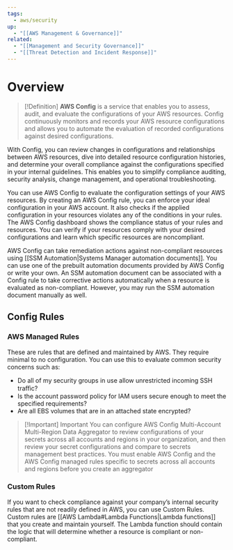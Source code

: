 ```yaml
---
tags:
  - aws/security
up:
  - "[[AWS Management & Governance]]"
related:
  - "[[Management and Security Governance]]"
  - "[[Threat Detection and Incident Response]]"
---
```

# Overview

>[!Definition]
>**AWS Config** is a service that enables you to assess, audit, and evaluate the configurations of your AWS resources. Config continuously monitors and records your AWS resource configurations and allows you to automate the evaluation of recorded configurations against desired configurations.


With Config, you can review changes in configurations and relationships between AWS resources, dive into detailed resource configuration histories, and determine your overall compliance against the configurations specified in your internal guidelines. This enables you to simplify compliance auditing, security analysis, change management, and operational troubleshooting.

You can use AWS Config to evaluate the configuration settings of your AWS resources. By creating an AWS Config rule, you can enforce your ideal configuration in your AWS account. It also checks if the applied configuration in your resources violates any of the conditions in your rules. The AWS Config dashboard shows the compliance status of your rules and resources. You can verify if your resources comply with your desired configurations and learn which specific resources are noncompliant.

AWS Config can take remediation actions against non-compliant resources using [[SSM Automation|Systems Manager automation documents]]. You can use one of the prebuilt automation documents provided by AWS Config or write your own. An SSM automation document can be associated with a Config rule to take corrective actions automatically when a resource is evaluated as non-compliant. However, you may run the SSM automation document manually as well.

## Config Rules

### AWS Managed Rules

These are rules that are defined and maintained by AWS. They require minimal to no configuration. You can use this to evaluate common security concerns such as:

- Do all of my security groups in use allow unrestricted incoming SSH traﬃc?
- Is the account password policy for IAM users secure enough to meet the specified requirements?
- Are all EBS volumes that are in an attached state encrypted?


> [!Important] Important
> You can configure AWS Config Multi-Account Multi-Region Data Aggregator to review configurations of your secrets across all accounts and regions in your organization, and then review your secret configurations and compare to secrets management best practices. You must enable AWS Config and the AWS Config managed rules specific to secrets across all accounts and regions before you create an aggregator

### Custom Rules

If you want to check compliance against your company’s internal security rules that are not readily defined in AWS, you can use Custom Rules. Custom rules are [[AWS Lambda#Lambda Functions|Lambda functions]] that you create and maintain yourself. The Lambda function should contain the logic that will determine whether a resource is compliant or non-compliant.

